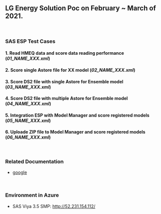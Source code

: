 ## LG Energy Solution Poc on February ~ March of 2021.
<br/>

### SAS ESP Test Cases
#### 1. Read HMEQ data and score data reading performance (_01_NAME_XXX.xml_)
#### 2. Score single Astore file for XX model (_02_NAME_XXX.xml_)
#### 3. Score DS2 file with single Astore for Ensemble model (_03_NAME_XXX.xml_)
#### 4. Score DS2 file with multiple Astore for Ensemble model (_04_NAME_XXX.xml_)
#### 5. Integration ESP with Model Manager and score registered models (_05_NAME_XXX.xml_)
#### 6. Uploade ZIP file to Model Manager and score registered models (_06_NAME_XXX.xml_)
<br/>

### Related Documentation
- [google](https://www.google.com/)
<br/>

### Environment in Azure
- SAS Viya 3.5 SMP: http://52.231.154.112/
